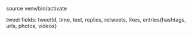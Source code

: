 source venv/bin/activate

tweet fields: tweetId, time, text, replies, retweets, likes, entries{hashtags, urls, photos, videos}
